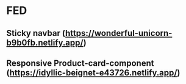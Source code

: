 # FED

## Sticky navbar (https://wonderful-unicorn-b9b0fb.netlify.app/)

## Responsive Product-card-component (https://idyllic-beignet-e43726.netlify.app/)
